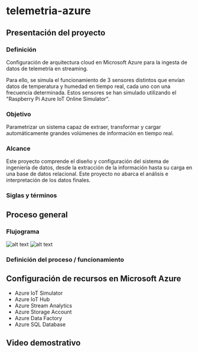# telemetria-azure

## Presentación del proyecto
### Definición

Configuración de arquitectura cloud en Microsoft Azure para la ingesta de datos de telemetría en streaming.

Para ello, se simula el funcionamiento de 3 sensores distintos que envían datos de temperatura y humedad en tiempo real, cada uno con una frecuencia determinada. Estos sensores se han simulado utilizando el "Raspberry Pi Azure IoT Online Simulator".

### Objetivo

Parametrizar un sistema capaz de extraer, transformar y cargar automáticamente grandes volúmenes de información en tiempo real.

### Alcance

Este proyecto comprende el diseño y configuración del sistema de ingeniería de datos, desde la extracción de la información hasta su carga en una base de datos relacional. Este proyecto no abarca el análisis e interpretación de los datos finales.

### Siglas y términos

## Proceso general

### Flujograma

![alt text](https://github.com/EnriqueSancho18/drones-microservice/blob/main/Flujograma_microservicio.png?raw=true)
![alt text](https://github.com/EnriqueSancho18/drones-microservice/blob/main/Flujograma_microservicio.png?raw=true)

### Definición del proceso / funcionamiento

## Configuración de recursos en Microsoft Azure
* Azure IoT Simulator
* Azure IoT Hub
* Azure Stream Analytics
* Azure Storage Account
* Azure Data Factory
* Azure SQL Database

## Video demostrativo

